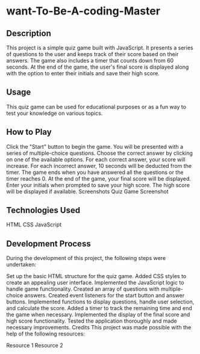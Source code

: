 # want-To-Be-A-coding-Master

## Description
This project is a simple quiz game built with JavaScript. It presents a series of questions to the user and keeps track of their score based on their answers. The game also includes a timer that counts down from 60 seconds. At the end of the game, the user's final score is displayed along with the option to enter their initials and save their high score.

## Usage
This quiz game can be used for educational purposes or as a fun way to test your knowledge on various topics.

## How to Play
Click the "Start" button to begin the game.
You will be presented with a series of multiple-choice questions.
Choose the correct answer by clicking on one of the available options.
For each correct answer, your score will increase.
For each incorrect answer, 10 seconds will be deducted from the timer.
The game ends when you have answered all the questions or the timer reaches 0.
At the end of the game, your final score will be displayed.
Enter your initials when prompted to save your high score.
The high score will be displayed if available.
Screenshots
Quiz Game Screenshot

## Technologies Used
HTML
CSS
JavaScript

## Development Process
During the development of this project, the following steps were undertaken:

Set up the basic HTML structure for the quiz game.
Added CSS styles to create an appealing user interface.
Implemented the JavaScript logic to handle game functionality.
Created an array of questions with multiple-choice answers.
Created event listeners for the start button and answer buttons.
Implemented functions to display questions, handle user selection, and calculate the score.
Added a timer to track the remaining time and end the game when necessary.
Implemented the display of the final score and high score functionality.
Tested the application thoroughly and made necessary improvements.
Credits
This project was made possible with the help of the following resources:

Resource 1
Resource 2